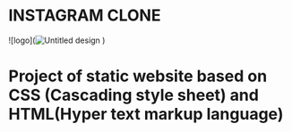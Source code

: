 # INSTAGRAM CLONE
![logo](![Untitled design](https://user-images.githubusercontent.com/114931638/209991979-fd69aaeb-6230-43c8-b0d8-0ee5807bf859.png)
)

<H1>Project of static website based on CSS (Cascading style sheet) and HTML(Hyper text markup language)</H1>
